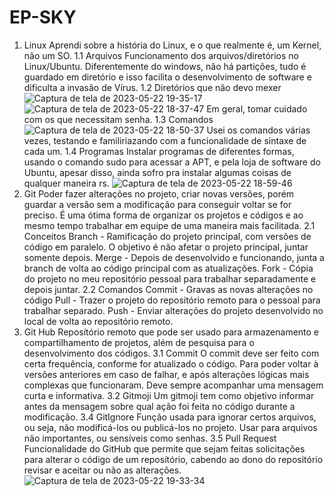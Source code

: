 # EP-SKY
1. Linux
  Aprendi sobre a história do Linux, e o que realmente é, um Kernel, não um SO.
  1.1 Arquivos
    Funcionamento dos arquivos/diretórios no Linux/Ubuntu. Diferentemente do windows, não há partições, tudo é guardado em diretório e isso facilita o desenvolvimento de software e dificulta a invasão de Vírus.
  1.2 Diretórios que não devo mexer
   ![Captura de tela de 2023-05-22 19-35-17](https://github.com/PauloCast/EP-SKY/assets/119449923/dcfb6176-bc38-4b8d-aa02-18df3554f8b4)
   ![Captura de tela de 2023-05-22 18-37-47](https://github.com/PauloCast/EP-SKY/assets/119449923/154c475e-f834-4572-9809-0012bf5b1c91)
    Em geral, tomar cuidado com os que necessitam senha.
  1.3 Comandos
    ![Captura de tela de 2023-05-22 18-50-37](https://github.com/PauloCast/EP-SKY/assets/119449923/a00c7ce4-6a61-4c59-a809-33a1995f0bef)
    Usei os comandos várias vezes, testando e familiriazando com a funcionalidade de sintaxe de cada um.
  1.4 Programas
    Instalar programas de diferentes formas, usando o comando sudo para acessar a APT, e pela loja de software do Ubuntu, apesar disso, ainda sofro pra instalar algumas coisas de qualquer maneira     rs.
    ![Captura de tela de 2023-05-22 18-59-46](https://github.com/PauloCast/EP-SKY/assets/119449923/05cacc33-e9e7-4087-98ab-3248923980ad)
2. Git
  Poder fazer alterações no projeto, criar novas versões, porém guardar a versão sem a modificação para conseguir voltar se for preciso. É uma ótima forma de organizar os projetos e códigos e ao mesmo tempo trabalhar em equipe de uma maneira mais facilitada.
  2.1 Conceitos
    Branch - Ramificação do projeto principal, com versões de código em paralelo. O objetivo é não afetar o projeto principal, juntar somente depois.
    Merge - Depois de desenvolvido e funcionando, junta a branch de volta ao código principal com as atualizações.
    Fork - Cópia do projeto no meu repositório pessoal para trabalhar separadamente e depois juntar.
  2.2 Comandos
    Commit - Gravas as novas alterações no código
    Pull - Trazer o projeto do repositório remoto para o pessoal para trabalhar separado.
    Push - Enviar alterações do projeto desenvolvido no local de volta ao repositório remoto. 
3. Git Hub
  Reposítório remoto que pode ser usado para armazenamento e compartilhamento de projetos, além de pesquisa para o desenvolvimento dos códigos.
  3.1 Commit
    O commit deve ser feito com certa frequência, conforme for atualizado o código. Para poder voltar à versões anteriores em caso de falhar, e após alterações lógicas mais complexas que funcionaram. Deve sempre acompanhar uma mensagem curta e informativa.
  3.2 Gitmoji
    Um gitmoji tem como objetivo informar antes da mensagem sobre qual ação foi feita no código durante a modificação.
  3.4 GitIgnore
    Função usada para ignorar certos arquivos, ou seja, não modificá-los ou publicá-los no projeto. Usar para arquivos não importantes, ou sensíveis como senhas.
  3.5 Pull Request
    Funcionalidade do GitHub que permite que sejam feitas solicitações para alterar o código de um reposítório, cabendo ao dono do repositório revisar e aceitar ou não as alterações.![Captura de tela de 2023-05-22 19-33-34](https://github.com/PauloCast/EP-SKY/assets/119449923/5677ddef-5b06-4ab3-a209-161899b1fbf0)
